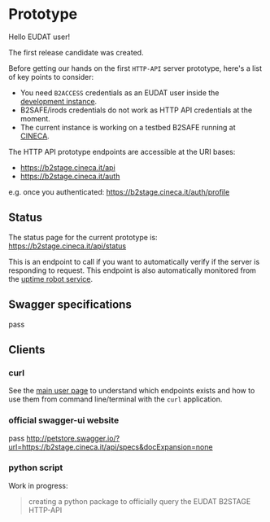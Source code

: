 
# Prototype

Hello EUDAT user!

The first release candidate was created.

Before getting our hands on the first `HTTP-API` server prototype, here's a list of key points to consider:

- You need `B2ACCESS` credentials as an EUDAT user inside the [development instance](https://unity.eudat-aai.fz-juelich.de:8443/home/).
- B2SAFE/irods credentials do not work as HTTP API credentials at the moment.
- The current instance is working on a testbed B2SAFE running at [CINECA](http://hpc.cineca.it/).

The HTTP API prototype endpoints are accessible at the URI bases:

- https://b2stage.cineca.it/api
- https://b2stage.cineca.it/auth

e.g. once you authenticated: https://b2stage.cineca.it/auth/profile

## Status

The status page for the current prototype is:
https://b2stage.cineca.it/api/status

This is an endpoint to call if you want to automatically verify if the server is responding to request. This endpoint is also automatically monitored from the [uptime robot service](https://stats.uptimerobot.com/xGG9gTK3q).


## Swagger specifications

pass

## Clients

### curl

See the [main user page](user/user.md) to understand which endpoints exists and how to use them from command line/terminal with the `curl` application.

### official swagger-ui website

pass
http://petstore.swagger.io/?url=https://b2stage.cineca.it/api/specs&docExpansion=none

### python script

Work in progress: 

> creating a python package to officially query the EUDAT B2STAGE HTTP-API
